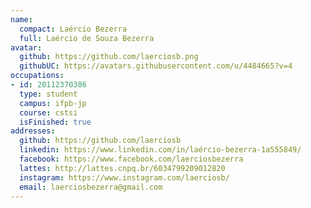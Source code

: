 ```yaml
---
name:
  compact: Laércio Bezerra
  full: Laércio de Souza Bezerra
avatar:
  github: https://github.com/laerciosb.png
  githubUC: https://avatars.githubusercontent.com/u/4484665?v=4
occupations:
- id: 20112370386
  type: student
  campus: ifpb-jp
  course: cstsi
  isFinished: true
addresses:
  github: https://github.com/laerciosb
  linkedin: https://www.linkedin.com/in/laércio-bezerra-1a555849/
  facebook: https://www.facebook.com/laerciosbezerra
  lattes: http://lattes.cnpq.br/6034799209012820
  instagram: https://www.instagram.com/laerciosb/
  email: laerciosbezerra@gmail.com
---
```

